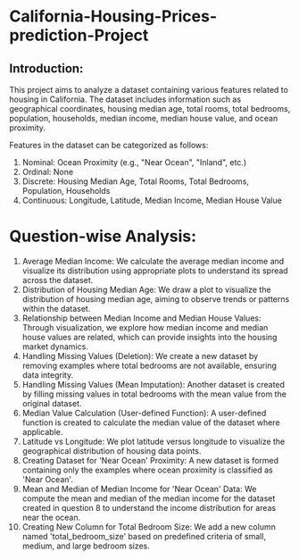 # California-Housing-Prices-prediction-Project

## Introduction:

This project aims to analyze a dataset containing various features related to housing in California. The dataset includes information such as geographical coordinates, housing median age, total rooms, total bedrooms, population, households, median income, median house value, and ocean proximity.

Features in the dataset can be categorized as follows:

1. Nominal: Ocean Proximity (e.g., "Near Ocean", "Inland", etc.)
2. Ordinal: None
3. Discrete: Housing Median Age, Total Rooms, Total Bedrooms, Population, Households
4. Continuous: Longitude, Latitude, Median Income, Median House Value


# Question-wise Analysis:

1. Average Median Income:
We calculate the average median income and visualize its distribution using appropriate plots to understand its spread across the dataset.
2. Distribution of Housing Median Age:
We draw a plot to visualize the distribution of housing median age, aiming to observe trends or patterns within the dataset.
3. Relationship between Median Income and Median House Values:
Through visualization, we explore how median income and median house values are related, which can provide insights into the housing market dynamics.
4. Handling Missing Values (Deletion):
We create a new dataset by removing examples where total bedrooms are not available, ensuring data integrity.
5. Handling Missing Values (Mean Imputation):
Another dataset is created by filling missing values in total bedrooms with the mean value from the original dataset.
6. Median Value Calculation (User-defined Function):
A user-defined function is created to calculate the median value of the dataset where applicable.
7. Latitude vs Longitude:
We plot latitude versus longitude to visualize the geographical distribution of housing data points.
8. Creating Dataset for 'Near Ocean' Proximity:
A new dataset is formed containing only the examples where ocean proximity is classified as 'Near Ocean'.
9. Mean and Median of Median Income for 'Near Ocean' Data:
We compute the mean and median of the median income for the dataset created in question 8 to understand the income distribution for areas near the ocean.
10. Creating New Column for Total Bedroom Size:
We add a new column named 'total_bedroom_size' based on predefined criteria of small, medium, and large bedroom sizes.
